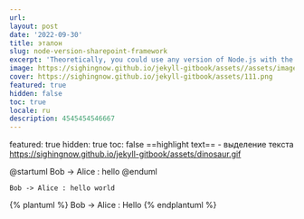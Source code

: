 ```yaml
---
url:
layout: post
date: '2022-09-30'
title: эталон
slug: node-version-sharepoint-framework
excerpt: 'Theoretically, you could use any version of Node.js with the SharePoint Framework but there are caveats.'
image: https://sighingnow.github.io/jekyll-gitbook/assets//assets/images/111.png
cover: https://sighingnow.github.io/jekyll-gitbook/assets/111.png
featured: true
hidden: false
toc: true
locale: ru
description: 4545454546667
---
```








featured: true
hidden: true
toc: false
==highlight text== - выделение текста
https://sighingnow.github.io/jekyll-gitbook/assets/dinosaur.gif




@startuml
Bob -> Alice : hello
@enduml


``` plantuml
Bob -> Alice : hello world
```

{% plantuml %}
Bob -> Alice : Hello 
{% endplantuml %}











